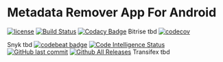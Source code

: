 # Metadata Remover App For Android

[![license](https://img.shields.io/github/license/Crazy-Marvin/MetadataRemover.svg)]()
[![Build Status](https://travis-ci.org/Crazy-Marvin/MetadataRemover.svg?branch=master)](https://travis-ci.org/Crazy-Marvin/MetadataRemover)
[![Codacy Badge](https://api.codacy.com/project/badge/Grade/eed69c67a07f4a14bf0ee0fd6b2ead40)](https://www.codacy.com/app/CrazyMarvin/MetadataRemover?utm_source=github.com&amp;utm_medium=referral&amp;utm_content=Crazy-Marvin/MetadataRemover&amp;utm_campaign=Badge_Grade)
Bitrise tbd
[![codecov](https://codecov.io/gh/Crazy-Marvin/MetadataRemover/branch/master/graph/badge.svg)](https://codecov.io/gh/Crazy-Marvin/MetadataRemover)

Snyk tbd
[![codebeat badge](https://codebeat.co/badges/8eceddc4-d4bd-49b9-9eb6-66b78049f771)](https://codebeat.co/projects/github-com-crazy-marvin-metadataremover-master)
[![Code Intelligence Status](https://scrutinizer-ci.com/g/Crazy-Marvin/MetadataRemover/badges/code-intelligence.svg?b=master)](https://scrutinizer-ci.com/code-intelligence)
[![GitHub last commit](https://img.shields.io/github/last-commit/Crazy-Marvin/MetadataRemover.svg)](https://github.com/Crazy-Marvin/MetadataRemover/)
[![Github All Releases](https://img.shields.io/github/downloads/Crazy-Marvin/MetadataRemover/total.svg)](https://github.com/Crazy-Marvin/MetadataRemover/releases)
Transifex tbd


